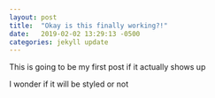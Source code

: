 ```yaml
---
layout: post
title:  "Okay is this finally working?!"
date:   2019-02-02 13:29:13 -0500
categories: jekyll update
---
```

This is going to be my first post if it actually shows up

I wonder if it will be styled or not

